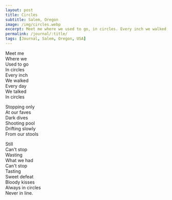 ```yaml
---
layout: post
title: Circles
subtitle: Salem, Oregon
image: /img/circles.webp
excerpt: Meet me where we used to go, in circles. Every inch we walked, every day we talked in circles ...
permalink: /journal/:title/
tags: [Journal, Salem, Oregon, USA]
---
```


Meet me  
Where we  
Used to go  
In circles  
Every inch  
We walked  
Every day  
We talked  
In circles  

Stopping only  
At our faves  
Dark dives  
Shooting pool  
Drifting slowly  
From our stools  

Still  
Can't stop  
Wasting  
What we had  
Can't stop  
Tasting  
Sweet defeat  
Bloody kisses  
Always in circles  
Never in line.  

